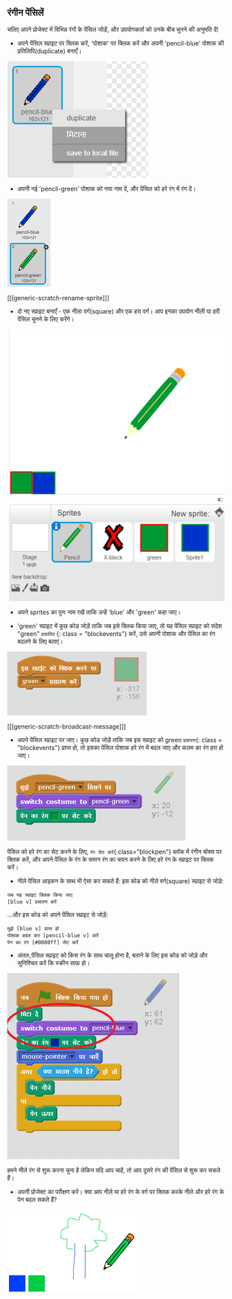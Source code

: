 ## रंगीन पेंसिलें

चलिए अपने प्रोजेक्ट में विभिन्न रंगों के पेंसिल जोड़ें, और उपयोगकर्ता को उनके बीच चुनने की अनुमति दें!

+ अपने पेंसिल स्प्राइट पर क्लिक करें, 'पोशाक' पर क्लिक करें और अपनी 'pencil-blue' पोशाक की प्रतिलिपि(duplicate) बनाएँ।

![स्क्रीनशॉट](images/paint-blue-duplicate.png)

+ अपनी नई 'pencil-green' पोशाक को नया नाम दें, और पेंसिल को हरे रंग में रंग दें।

![स्क्रीनशॉट](images/paint-pencil-green.png)

[[[generic-scratch-rename-sprite]]]

+ दो नए स्प्राइट बनाएँ - एक नीला वर्ग(square) और एक हरा वर्ग। आप इनका उपयोग नीली या हरी पेंसिल चुनने के लिए करेंगे।

![स्क्रीनशॉट](images/paint-selectors.png)

+ अपने sprites का पुनः नाम रखें ताकि उन्हें 'blue' और 'green' कहा जाए।

+ 'green' स्प्राइट में कुछ कोड जोड़ें ताकि जब इसे क्लिक किया जाए, तो यह पेंसिल स्प्राइट को संदेश "green" `प्रसारित` {: class = "blockevents"} करें, उसे अपनी पोशाक और पेंसिल का रंग बदलने के लिए बताएं।

![हरा प्रसारण करें](images/paint-broadcast-green.png)

[[[generic-scratch-broadcast-message]]]

+ अपने पेंसिल स्प्राइट पर जाए। कुछ कोड जोड़ें ताकि जब इस स्प्राइट को green `प्रसारण`{: class = "blockevents"} प्राप्त हो, तो इसका पेंसिल पोशाक हरे रंग में बदल जाए और कलम का रंग हरा हो जाए।

![हरा प्रसारण करें](images/broadcast-green.png)

पेंसिल को हरे रंग का सेट करने के लिए, `रंग सेट करें`{:class="blockpen"} ब्लॉक में रंगीन बॉक्स पर क्लिक करें, और अपने पेंसिल के रंग के समान रंग का चयन करने के लिए हरे रंग के स्प्राइट पर क्लिक करें।

+ नीले पेंसिल आइकन के साथ भी ऐसा कर सकते हैं: इस कोड को नीले वर्ग(square) स्प्राइट से जोड़े:

```blocks
जब यह स्प्राइट क्लिक किया जाए
[blue v] प्रसारण करें
```

...और इस कोड को अपने पेंसिल स्प्राइट से जोड़ें:

```blocks
मुझे [blue v] प्राप्त हो
पोशाक बदल कर [pencil-blue v] करें
पेन का रंग [#0000ff] सेट करें
```

+ अंततः,पेंसिल स्प्राइट को किस रंग के साथ चालू होना है, बताने के लिए इस कोड को जोड़े और सुनिश्चित करें कि स्क्रीन साफ़ हो।

![पेंसिल शुरू करें](images/start-pencil.png)

हमने नीले रंग से शुरू करना चुना है लेकिन यदि आप चाहें, तो आप दूसरे रंग की पेंसिल से शुरू कर सकते हैं।

+ अपनी प्रोजेक्ट का परीक्षण करें। क्या आप नीले या हरे रंग के वर्ग पर क्लिक करके नीले और हरे रंग के पेन बदल सकते हैं?

![स्क्रीनशॉट](images/paint-pens-test.png)